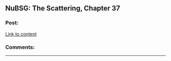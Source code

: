 ## NuBSG: The Scattering, Chapter 37

### Post:

[Link to content](https://forums.spacebattles.com/posts/21656700/)

### Comments:

---

